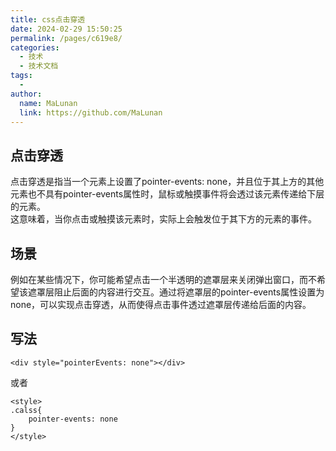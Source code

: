 ```yaml
---
title: css点击穿透
date: 2024-02-29 15:50:25
permalink: /pages/c619e8/
categories:
  - 技术
  - 技术文档
tags:
  - 
author: 
  name: MaLunan
  link: https://github.com/MaLunan
---
```


## 点击穿透

点击穿透是指当一个元素上设置了pointer-events: none，并且位于其上方的其他元素也不具有pointer-events属性时，鼠标或触摸事件将会透过该元素传递给下层的元素。  
这意味着，当你点击或触摸该元素时，实际上会触发位于其下方的元素的事件。

## 场景  

例如在某些情况下，你可能希望点击一个半透明的遮罩层来关闭弹出窗口，而不希望该遮罩层阻止后面的内容进行交互。通过将遮罩层的pointer-events属性设置为none，可以实现点击穿透，从而使得点击事件透过遮罩层传递给后面的内容。


## 写法

```vue
<div style="pointerEvents: none"></div>
```
或者
```vue
<style>
.calss{
    pointer-events: none
}
</style>
```